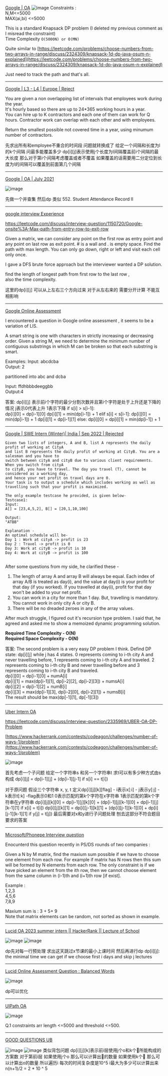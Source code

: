 [Google | OA](https://leetcode.com/discuss/interview-question/2321791/Google-or-OA)
![image](https://assets.leetcode.com/users/images/f946eac8-5678-482f-8d7e-660a7711a28f_1658582421.127063.png)
Constraints :  
N,M<=5000  
MAX(ai,bi) <=5000

This is a standard Knapsack DP problem (I deleted my previous comment as I misread the constraint)  
Time Complexity  `O(5000N) or O(MN)`

Quite similar to  [https://leetcode.com/problems/choose-numbers-from-two-arrays-in-range/discuss/2324309/knapsack-1d-dp-java-osum-n-explained](https://leetcode.com/problems/choose-numbers-from-two-arrays-in-range/discuss/2324309/knapsack-1d-dp-java-osum-n-explained)

Just need to track the path and that's all.

---------

[Google | L3 - L4 | Europe | Reject](https://leetcode.com/discuss/interview-experience/1760495/Google-or-L3-L4-or-Europe-or-Reject)

You are given a non overlapping list of intervals that employees work during the year.  
It's hourly based so there are up to 24*365 working hours in a year.  
You can hire up to K contractors and each one of them can work for Q hours. Contractor work can overlap with each other and with employees.

Return the smallest possible not covered time in a year, using minumum number of contractors.

先求出所有和employee不重合的时间段 问题就转换成了 给定一个间隔和长度为l的k个间隔 问最多能覆盖多少 dp[i][j]表示使用j个长度为l间隔覆盖前i个间隔的最大长度 那么对于第i个间隔考虑覆盖或者不覆盖 如果覆盖的话需要用二分定位到长度为l的间隔可以覆盖到前面第几个间隔

----------

[Google | OA | July 2021](https://leetcode.com/discuss/interview-question/1359174/Google-or-OA-or-July-2021)

![image](https://assets.leetcode.com/users/images/12803e2b-972c-4ad4-a5f2-2dc3060e2022_1627123465.0391634.jpeg)

先做一个并查集 然后dp 类似 552. Student Attendance Record II

------------

[google interview Experience](https://leetcode.com/discuss/interview-question/1161158/google-interview-Experience)

https://leetcode.com/discuss/interview-question/1150720/Google-onsite%3A-Max-path-from-entry-row-to-exit-row

Given a matrix, we can consider any point on the first row as entry point and any point on last row as exit point. # is a wall and . is empty space. Find the path with max length. You can only go down, right or left and visit each cell only once.

I gave a DFS brute force approach but the interviewer wanted a DP solution.

find the length of longest path from first row to the last row ,  
also the time complexity.

这里的dp[i][j] 可以从上左右三个方向过来
对于从左右来的 需要分开计算 不能互相影响 

--------------

[Google Online Assessment](https://leetcode.com/discuss/interview-question/794917/Google-Online-Assessment)

I encountered a question in Google online assessment , it seems to be a variation of LIS.

A smart string is one with characters in strictly increasing or decreasing order. Given a string M, we need to determine the minimum number of contiguous substrings in which M can be broken so that each substring is smart.

Examples: Input: abcdcba  
Output: 2

partitioned into abc and dcba

Input: ffdhbbbdeeggbb  
Output:4

答案: dp[i][j] 表示前i个字符的最少分割次数并且第i个字符是处于上升还是下降的情况 j表示0代表上升 1表示下降
if s[i] > s[i-1]:  
dp[i][0] = dp[i-1][0]
dp[i][1] = min(dp[i-1]) + 1
elif s[i] < s[i-1]:
dp[i][0] = min(dp[i-1]) + 1
dp[i][1] = dp[i-1][1]
else:
dp[i][0] = dp[i][1] = min(dp[i-1]) + 1

------------

[Google | SWE Intern (Winter)| India | Sep 2022 | Rejected](https://leetcode.com/discuss/interview-question/2557189/Google-or-SWE-Intern-%28Winter%29or-India-or-Sep-2022-or-Rejected)

```
Given two lists of integers, A and B, list A represents the daily profit of working at CityA 
and list B represents the daily profit of working at CityB. You are a salesman and you have to
switch between cityA and cityB due to various client requirements. When you switch from cityA 
to cityB, you have to travel. The day you travel (T), cannot be considered as a working day,
and hence your net profit on travel days are 0. 
Your task is to output a schedule which includes working as well as travelling such that your profit is maximized. 

The only example testcase he provided, is given below-
Testcase1: 
Input:
A[] = [23,4,5,2], B[] = [20,1,10,100]

Output:
"ATBB"

Explanation -
An optimal schedule will be-
Day 1 : Work at cityA -> profit is 23
Day 2 : Travel -> profit is 0
Day 3: Work at cityB -> profit is 10
Day 4: Work at cityB -> profit is 100


```

After some questions from my side, he clarified these -

1.  The length of array A and array B will always be equal. Each index of array A/B is treated as day(i), and the value at day(i) is your profit for that day (if you worked). If you travelled at day(i), profit for that day won't be added to your net profit.
2.  You can work in a city for more than 1 day. But, travelling is mandatory. You cannot work in only city A or city B.
3.  There will be no dreaded zeroes in any of the array values.

After much struggle, I figured out it's recursion type problem. I said that, he agreed and asked me to show a memoized dynamic programming solution.

**Required Time Complexity - O(N)  
Required Space Complexity - O(N)**

答案:
The second problem is a very easy DP problem I think. Defind DP state: dp[i][j] while j has 4 states. 0 represents coming to i-th city A and never travelling before, 1 represents coming to i-th city A and traveled. 2 represents coming to i-th city B and never travelling before and 3 represents coming to i-th city B and traveled.  
dp[i][0] = dp[i-1][0] + numA[i]  
dp[i][1] = max(dp[i-1][1], dp[i-2][2], dp[i-2][3]) + numsA[i]  
dp[i][2] = dp[i-1][2] + numB[i]  
dp[i][3] = max(dp[i-1][3], dp[i-2][0], dp[i-2][1]) + numsB[i]  
The result should be max(dp[-1][1], dp[-1][3])

----------------

[Uber Intern OA](https://leetcode.com/discuss/interview-question/788899/Uber-Intern-OA)

https://leetcode.com/discuss/interview-question/2335969/UBER-OA-DP-Problem

[https://www.hackerrank.com/contests/codeagon/challenges/number-of-ways-1/problem](https://www.hackerrank.com/contests/codeagon/challenges/number-of-ways-1/problem)

![image](https://assets.leetcode.com/users/images/88403106-bd59-41a6-b850-29d650b72968_1658830804.235282.jpeg)

首先考虑一个子问题 给定一个字符串s 和另一个字符串t 求t可以有多少种方式由s构成 dp[i][j] = dp[i-1][j] + (dp[i-1][j-1] if s[i] == t[i])

对于原问题 假设三个字符串 x, y, t 
定义dp[i][j][k][flag]  - i表示x[:i]  -  j表示y[:j] - k表示t[:k] -flag表示0和1 0表示匹配的第k个字符在x字符串 1表示匹配的第k个字符串在y字符串
dp[i][j][k][0] = dp[i-1][j][k][0] + (dp[i-1][j][k-1][0] + dp[i-1][j][k-1][1] if x[i] = t[i]) 
dp[i][j][k][1] = dp[i][j-1][k][1] + (dp[i][j-1][k-1][0] + dp[i][j-1][k-1][1] if y[j] = t[j]) 
最后需要对x和y进行子问题处理 刨去这部分不符合题目要求的答案

-------

[Microsoft/Phonepe Interview question](https://leetcode.com/discuss/interview-question/2099443/MicrosoftPhonepe-Interview-question)

Enocunterd this question recently in PS/DS rounds of two companies :

Given a N by M matrix, find the maxium sum possible if we have to choose one element from each row. For example if matrix has N rows then this sum will be formed by N elements from each row. The only constraint is if we have picked an element from the ith row, then we cannot choose element from the same column in (i-1)th and (i+1)th row [if exist].

Example :  
1,2,3  
4,5,6  
7,8,9

Maxium sum is : 3 + 5+ 9  
Note that matrix elements can be random, not sorted as shown in example.

---------

[Lucid OA 2023 summer intern || HackerRank || Lecture of School](https://leetcode.com/discuss/interview-question/2670239/Lucid-OA-2023-summer-intern-oror-HackerRank-oror-Lecture-of-School)

![image](https://assets.leetcode.com/users/images/6d73ec27-4ee9-4396-b8ae-5b838d1b0acd_1665089892.9836583.png)
![image](https://assets.leetcode.com/users/images/05d15e82-1bda-491c-88a6-d90b964a4099_1665092353.0134552.png)

dp先对每一行预处理 求出这天跳过x节课的最小上课时间 然后再进行dp
dp[i][j]: the minimal time we can get if we choose first i days and skip j lectures 

-------

[Lucid Online Assessment Question : Balanced Words](https://leetcode.com/discuss/interview-question/2657751/Lucid-Online-Assessment-Question-:-Balanced-Words)

![image](https://assets.leetcode.com/users/images/67215adc-0743-4c51-b648-d2971e09f6b1_1664848582.1809986.png)

dp可以优化

-------

[UIPath OA](https://leetcode.com/discuss/interview-question/2666678/UIPath-OA)

![image](https://assets.leetcode.com/users/images/72e0a5a7-4d9b-4b45-98fe-36f631296521_1665023080.2083519.png)

Q.1 constraints arr length <=5000 and threshold <=500.

-------

[GOOD QUESTIONS UB](https://leetcode.com/discuss/interview-question/2708906/GOOD-QUESTIONS-UB)

![image](https://assets.leetcode.com/users/images/e62740af-af82-4519-8768-ba797444f548_1665901065.143898.png)
![image](https://assets.leetcode.com/users/images/a68633b2-f438-44c6-a188-b670d4c87d4c_1665901068.260328.png)
类似背包问题 dp[i][j][k]表示前i层使用j个o和k个🌟所能构成的方案数 对于第前i层 如果使用j个o 那么可以计算出🌟的数量 如果使用k个🌟 那么可以计算出o的数量 所以遍历i 每次的时间复杂度是10^5
i最大为多少可以计算出来 n(n+1)/2 = 2 * 10 ^ 5 
<!--stackedit_data:
eyJoaXN0b3J5IjpbMTM1MTQ5NTIyMiwtOTEwMzUyODg4LDYzNj
E2MzQwNywtMTQ2MjMzNDk0NCwtOTQ4ODQ1Mjg3LDIwODY1MzAx
MjcsMzQxNzM5NDcxXX0=
-->